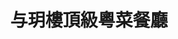 ---
title: "与玥樓頂級粵菜餐廳"
description: "与玥樓頂級粵菜餐廳"
layout: shop
keywords:
  - 美食競賽
  - 台灣美食
  - 美食精選
datePublished: "2025-06-30"
dateModified: "2025-07-04"
city: "台中市"
district: "南屯區"
address: "台中市南屯區公益路二段783號"
phone: "0423829128"
geo: "24.150942231115817, 120.62928844692372"
google_map: "https://maps.app.goo.gl/o7Dtf5YD8hPruhQ26"
footinder: "https://footinder.com.tw/%E5%8F%B0%E4%B8%AD%E5%B8%82%E5%8D%97%E5%B1%AF%E5%8D%80/437/"
official: "https://yuyuelou.com.tw/"
award:
  - name: "500盤"
    year: "2024"
    entries:
      - dishes:
          - "酸菜魚"

---